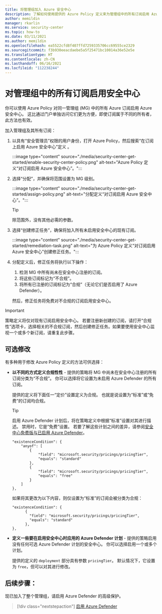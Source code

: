 ```yaml
---
title: 将管理组加入 Azure 安全中心
description: 了解如何使用提供的 Azure Policy 定义来为管理组中的所有订阅启用 Azure 安全中心。
author: memildin
manager: rkarlin
ms.service: security-center
ms.topic: how-to
ms.date: 03/11/2021
ms.author: memildin
ms.openlocfilehash: ea5522cfd8f407ffd7259335706cc69555ce2329
ms.sourcegitcommit: f3b930eeacdaebe5a5f25471bc10014a36e52e5e
ms.translationtype: HT
ms.contentlocale: zh-CN
ms.lasthandoff: 06/16/2021
ms.locfileid: "112238244"
---
```

# <a name="enable-security-center-on-all-subscriptions-in-a-management-group"></a>对管理组中的所有订阅启用安全中心

你可以使用 Azure Policy 对同一管理组 (MG) 中的所有 Azure 订阅启用 Azure 安全中心。 这比通过门户单独访问它们更为方便，即使订阅属于不同的所有者，此方法也有效。 

加入管理组及其所有订阅：

1. 以具有“安全管理员”权限的用户身份，打开 Azure Policy，然后搜索“在订阅上启用 Azure 安全中心”定义 。

    :::image type="content" source="./media/security-center-get-started/enable-security-center-policy.png" alt-text="Azure Policy 定义“对订阅启用 Azure 安全中心”。":::

1. 选择“分配”，并确保将范围设置为 MG 级别。

    :::image type="content" source="./media/security-center-get-started/assign-policy.png" alt-text="分配定义“对订阅启用 Azure 安全中心”。":::

    > [!TIP]
    > 除范围外，没有其他必需的参数。

1. 选择“创建修正任务”，确保将加入所有未启用安全中心的现有订阅。

    :::image type="content" source="./media/security-center-get-started/remediation-task.png" alt-text="为 Azure Policy 定义“对订阅启用 Azure 安全中心”创建修正任务。":::

1. 分配定义后，修正任务将执行以下操作：

    1. 检测 MG 中所有尚未在安全中心注册的订阅。
    1. 将这些订阅标记为“不合规”。
    1. 将所有已注册的订阅标记为“合规”（无论它们是否启用了 Azure Defender）。

    然后，修正任务将免费对不合规的订阅启用安全中心。

> [!IMPORTANT]
> 策略定义将仅对现有订阅启用安全中心。 若要注册新创建的订阅，请打开“合规性”选项卡，选择相关的不合规订阅，然后创建修正任务。如果要使用安全中心监视一个或多个新订阅，请重复此步骤。

## <a name="optional-modifications"></a>可选修改

有多种用于修改 Azure Policy 定义的方法可供选择： 

- **以不同的方式定义合规性性** - 提供的策略将 MG 中尚未在安全中心注册的所有订阅分类为“不合规”。 你可以选择将它设置为未启用 Azure Defender 的所有订阅。

    提供的定义将下面任一“定价”设置定义为合规。 也就是说设置为“标准”或“免费”的订阅均合规。

    > [!TIP]
    > 启用 Azure Defender 计划后，将在策略定义中根据“标准”设置对其进行描述。 禁用时，它是“免费”设置。 若要了解这些计划之间的差异，请参阅[安全中心免费版与已启用 Azure Defender](security-center-pricing.md)。 

    ```
    "existenceCondition": {
        "anyof": [
            {
                "field": "microsoft.security/pricings/pricingTier",
                "equals": "standard"
            },
            {
                "field": "microsoft.security/pricings/pricingTier",
                "equals": "free"
            }
        ]
    },
    ```

    如果将其更改为以下内容，则仅设置为“标准”的订阅会被分类为合规：

    ```
    "existenceCondition": {
          {
            "field": "microsoft.security/pricings/pricingTier",
            "equals": "standard"
          },
    },
    ```

- **定义一些要在启用安全中心时应用的 Azure Defender 计划** - 提供的策略启用没有任何可选 Azure Defender 计划的安全中心。 你可以选择启用一个或多个计划。

    提供的定义的 `deployment` 部分具有参数 `pricingTier`。 默认情况下，它设置为 `free`，但可以对其进行修改。 


## <a name="next-steps"></a>后续步骤：

现已加入了整个管理组，请启用 Azure Defender 的高级保护。 

> [!div class="nextstepaction"]
> [启用 Azure Defender](enable-azure-defender.md)